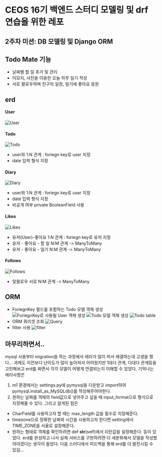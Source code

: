 # CEOS 16기 백엔드 스터디 모델링 및 drf 연습을 위한 레포


## 2주차 미션: DB 모델링 및 Django ORM


## Todo Mate 기능
- 날짜별 할 일 추가 및 관리
- 이모지, 사진을 이용한 오늘 하루 일기 작성
- 서로 팔로우하며 친구의 일정, 일기에 좋아요 응원 


## erd
#### User
![User](https://user-images.githubusercontent.com/74910760/193414501-044002c3-4abc-4da4-aa6a-5f7f59e688b1.png)
#### Todo
![Todo](https://user-images.githubusercontent.com/74910760/193414524-afbb6f57-4f86-4cbc-a76f-afe0c0d02fcc.png)
- user와 1:N 관계 : foriegn key로 user 지정
- date 입력 형식 지정
#### Diary
![Diary](https://user-images.githubusercontent.com/74910760/193414540-bbfbe2fa-ae8f-48b6-81ac-a8f83c99249a.png)
- user와 1:N 관계 : foriegn key로 user 지정
- date 입력 형식 지정
- 비공개 여부 private BooleanField 사용
#### Likes
![Likes](https://user-images.githubusercontent.com/74910760/193414559-0642a788-c633-4203-a10b-0bab85abe2c3.png)
- 유저(User)-좋아요 1:N 관계 : foriegn key로 유저 지정
- 유저 - 좋아요 - 할 일 N:M 관계 -> ManyToMany
- 유저 - 좋아요 - 일기 N:M 관계 -> ManyToMany
#### Follows
![Follows](https://user-images.githubusercontent.com/74910760/193414580-ae5e4f24-7be3-4e64-a9b3-eb73649251a1.png)
- 맞팔로우 서로 N:M 관계 -> ManyToMany


## ORM
- ForiegnKey 필드를 포함하는 Todo 모델 객체 생성
![ForiegnKey로 사용될 User 객체 생성](https://user-images.githubusercontent.com/74910760/193414608-ef404fdf-b704-4054-ab12-c71985dadf62.png)
![Todo 모델 객체 생성](https://user-images.githubusercontent.com/74910760/193414621-0024336c-e46a-4c0b-9d91-5c755b00efdd.png)
![Todo table](https://user-images.githubusercontent.com/74910760/193414636-7687baa7-48a3-4447-9b1d-70bed8a7667a.png)
- ORM 쿼리셋 조회
![Query](https://user-images.githubusercontent.com/74910760/193414652-dc645b55-795b-4176-9768-3ad51047411b.png)
- filter 사용
![filter](https://user-images.githubusercontent.com/74910760/193414662-d57c519c-dc48-4916-98ea-12ef935a1a0c.png)


## 마무리하면서..
mysql 사용부터 migration을 하는 과정에서 에러가 많이 떠서 해결하는데 고생을 했다... 과제도 이전보다 난이도가 많이 높아져서 어려웠지만 1대다 관계, 다대다 관계등을 고민해보고 erd를 짜면서 각각 모델이 어떻게 연결되는지 이해할 수 있었다. 기억나는 에러사항은 
1. m1 환경에서는 settings.py에 pymysql을 다운받고 import하여 pymysql.install_as_MySQLdb()를 작성해주어야한다.
2. 원하는 날짜를 객체의 field값으로 넣어주고 싶을 때 input_format으로 형식으로 지정해줄 수 있다.
그리고 알게된 점은 
- CharField를 사용하고자 할 때는 max_length 값을 필수로 지정해준다.
- timezone으로 정확한 날짜와 시간을 사용하고자 한다면 setting에서 TIME_ZONE을 서울로 설정해준다.
- 원하는 형태로 객체를 확인하려면 def __str__(self)에서 리턴값을 설정해준다.
등이 있었다. erd를 완성하고 나서 실제 서비스를 구현하려면 더 세분화해서 모델을 작성했어야겠다는 생각이 들었다. 다음 스터디에서 피드백을 통해 erd를 더 발전시킬 수 있길...

